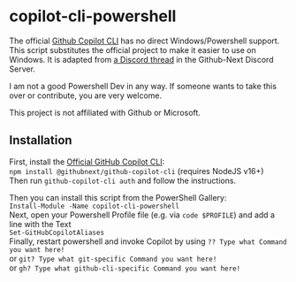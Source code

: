 # copilot-cli-powershell

The official [Github Copilot CLI](https://www.npmjs.com/package/@githubnext/github-copilot-cli) has no direct Windows/Powershell support.  
This script substitutes the official project to make it easier to use on Windows.
It is adapted from [a Discord thread](https://ptb.discord.com/channels/735557230698692749/1078056236488085534/1078097805823971369) in the Github-Next Discord Server.

I am not a good Powershell Dev in any way. If someone wants to take this over or contribute, you are very welcome.

This project is not affiliated with Github or Microsoft.
## Installation
First, install the [Official GitHub Copilot CLI](https://www.npmjs.com/package/@githubnext/github-copilot-cli):  
`npm install @githubnext/github-copilot-cli` (requires NodeJS v16+)  
Then run `github-copilot-cli auth` and follow the instructions.

Then you can install this script from the PowerShell Gallery:  
`Install-Module -Name copilot-cli-powershell`  
Next, open your Powershell Profile file (e.g. via `code $PROFILE`) and add a line with the Text  
`Set-GitHubCopilotAliases`  
Finally, restart powershell and invoke Copilot by using `?? Type what Command you want here!`  
or `git? Type what git-specific Command you want here!`  
or `gh? Type what github-cli-specific Command you want here!`
